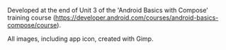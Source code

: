 Developed at the end of Unit 3 of the 'Android Basics with Compose' training course (https://developer.android.com/courses/android-basics-compose/course).

All images, including app icon, created with Gimp.
